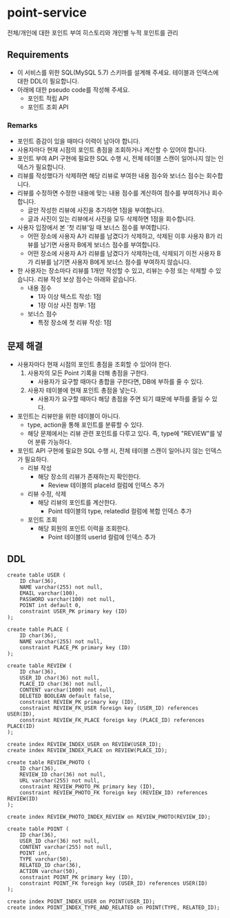 # point-service
전체/개인에 대한 포인트 부여 히스토리와 개인별 누적 포인트를 관리

## Requirements
* 이 서비스를 위한 SQL(MySQL 5.7) 스키마를 설계해 주세요. 테이블과 인덱스에 대한 DDL이 필요합니다.
* 아래에 대한 pseudo code를 작성해 주세요.
  * 포인트 적립 API
  * 포인트 조회 API
  
### Remarks
* 포인트 증감이 있을 때마다 이력이 남아야 합니다.
* 사용자마다 현재 시점의 포인트 총점을 조회하거나 계산할 수 있어야 합니다.
* 포인트 부여 API 구현에 필요한 SQL 수행 시, 전체 테이블 스캔이 일어나지 않는 인덱스가 필요합니다.
* 리뷰를 작성했다가 삭제하면 해당 리뷰로 부여한 내용 점수와 보너스 점수는 회수합니다.
* 리뷰를 수정하면 수정한 내용에 맞는 내용 점수를 계산하여 점수를 부여하거나 회수합니다.
    * 글만 작성한 리뷰에 사진을 추가하면 1점을 부여합니다.
    * 글과 사진이 있는 리뷰에서 사진을 모두 삭제하면 1점을 회수합니다.
* 사용자 입장에서 본 '첫 리뷰'일 때 보너스 점수를 부여합니다.
    * 어떤 장소에 사용자 A가 리뷰를 남겼다가 삭제하고, 삭제된 이후 사용자 B가 리뷰를 남기면 사용자 B에게 보너스 점수를 부여합니다.
    * 어떤 장소에 사용자 A가 리뷰를 남겼다가 삭제하는데, 삭제되기 이전 사용자 B가 리뷰를 남기면 사용자 B에게 보너스 점수를 부여하지 않습니다.
* 한 사용자는 장소마다 리뷰를 1개만 작성할 수 있고, 리뷰는 수정 또는 삭제할 수 있습니다. 리뷰 작성 보상 점수는 아래와 같습니다.
    * 내용 점수
        * 1자 이상 텍스트 작성: 1점
        * 1장 이상 사진 첨부: 1점
    * 보너스 점수
        * 특정 장소에 첫 리뷰 작성: 1점
    
## 문제 해결
* 사용자마다 현재 시점의 포인트 총점을 조회할 수 있어야 한다.
    1. 사용자의 모든 Point 기록을 더해 총점을 구한다.
        * 사용자가 요구할 때마다 총합을 구한다면, DB에 부하를 줄 수 있다.
    2. 사용자 테이블에 현재 포인트 총점을 넣는다.
        * 사용자가 요구할 때마다 해당 총점을 주면 되기 떄문에 부하를 줄일 수 있다.
* 포인트는 리뷰만을 위한 테이블이 아니다.
    * type, action을 통해 포인트를 분류할 수 있다.
    * 해당 문제에서는 리뷰 관련 포인트를 다루고 있다. 즉, type에 "REVIEW"를 넣어 분류 가능하다.
* 포인트 API 구현에 필요한 SQL 수행 시, 전체 테이블 스캔이 일어나지 않는 인덱스가 필요하다.
    * 리뷰 작성
        * 해당 장소의 리뷰가 존재하는지 확인한다.
            * Review 테이블의 placeId 컬럼에 인덱스 추가
    * 리뷰 수정, 삭제
        * 해당 리뷰의 포인트를 계산한다.
            * Point 테이블의 type, relatedId 컬럼에 복합 인덱스 추가
    * 포인트 조회
        * 해당 회원의 포인트 이력을 조회한다.
            * Point 테이블의 userId 컬럼에 인덱스 추가
            
## DDL
```
create table USER (
    ID char(36),
    NAME varchar(255) not null,
    EMAIL varchar(100),
    PASSWORD varchar(100) not null,
    POINT int default 0,
    constraint USER_PK primary key (ID)
);

create table PLACE (
    ID char(36),
    NAME varchar(255) not null,
    constraint PLACE_PK primary key (ID)
);

create table REVIEW (
    ID char(36),
    USER_ID char(36) not null,
    PLACE_ID char(36) not null,
    CONTENT varchar(1000) not null,
    DELETED BOOLEAN default false,
    constraint REVIEW_PK primary key (ID),
    constraint REVIEW_FK_USER foreign key (USER_ID) references USER(ID),
    constraint REVIEW_FK_PLACE foreign key (PLACE_ID) references PLACE(ID)
);

create index REVIEW_INDEX_USER on REVIEW(USER_ID);
create index REVIEW_INDEX_PLACE on REVIEW(PLACE_ID);

create table REVIEW_PHOTO (
    ID char(36),
    REVIEW_ID char(36) not null,
    URL varchar(255) not null,
    constraint REVIEW_PHOTO_PK primary key (ID),
    constraint REVIEW_PHOTO_FK foreign key (REVIEW_ID) references REVIEW(ID)
);

create index REVIEW_PHOTO_INDEX_REVIEW on REVIEW_PHOTO(REVIEW_ID);

create table POINT (
    ID char(36),
    USER_ID char(36) not null,
    CONTENT varchar(255) not null,
    POINT int,
    TYPE varchar(50),
    RELATED_ID char(36),
    ACTION varchar(50),
    constraint POINT_PK primary key (ID),
    constraint POINT_FK foreign key (USER_ID) references USER(ID)
);

create index POINT_INDEX_USER on POINT(USER_ID);
create index POINT_INDEX_TYPE_AND_RELATED on POINT(TYPE, RELATED_ID);
```